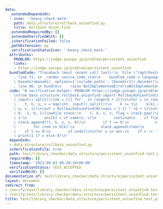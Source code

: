 ```yaml
---
data:
  _extendedDependsOn:
  - icon: ':heavy_check_mark:'
    path: data_structure/rollback_unionfind.py
    title: Rollback Union Find
  _extendedRequiredBy: []
  _extendedVerifiedWith: []
  _isVerificationFailed: false
  _pathExtension: py
  _verificationStatusIcon: ':heavy_check_mark:'
  attributes:
    PROBLEM: https://judge.yosupo.jp/problem/persistent_unionfind
    links:
    - https://judge.yosupo.jp/problem/persistent_unionfind
  bundledCode: "Traceback (most recent call last):\n  File \"/opt/hostedtoolcache/PyPy/3.10.13/x64/lib/pypy3.10/site-packages/onlinejudge_verify/documentation/build.py\"\
    , line 71, in _render_source_code_stat\n    bundled_code = language.bundle(stat.path,\
    \ basedir=basedir, options={'include_paths': [basedir]}).decode()\n  File \"/opt/hostedtoolcache/PyPy/3.10.13/x64/lib/pypy3.10/site-packages/onlinejudge_verify/languages/python.py\"\
    , line 96, in bundle\n    raise NotImplementedError\nNotImplementedError\n"
  code: "# verification-helper: PROBLEM https://judge.yosupo.jp/problem/persistent_unionfind\n\
    \nfrom data_structure.rollback_unionfind import RollbackUnionFind\n\nN, Q = map(int,\
    \ input().split())\nG = [[] for _ in range(Q + 1)]\n\nfor i in range(1, Q + 1):\n\
    \    t, k, u, v = map(int, input().split())\n    k += 1\n    G[k].append((t, i,\
    \ u, v, 1))\n\nuf = RollbackUnionFind(N)\nans = [-1] * (Q + 1)\nstack = [(-1,\
    \ 0, -1, 0, 1)]\nwhile stack:\n    t, k, u, v, flag = stack.pop()\n    if t ==\
    \ 1:\n        ans[k] = uf.same(u, v)\n        continue\n    if flag:\n       \
    \ stack.append((t, k, u, v, 0))\n        if t == 0:\n            uf.merge(u, v)\n\
    \        for item in G[k]:\n            stack.append(item)\n        continue\n\
    \    if t == 0:\n        uf.undo()\n\nfor x in ans:\n    if x != -1:\n       \
    \ print(1 if x else 0)\n"
  dependsOn:
  - data_structure/rollback_unionfind.py
  isVerificationFile: true
  path: test/library_checker/data_structure/persistent_unionfind.test.py
  requiredBy: []
  timestamp: '2023-09-03 00:39:20+09:00'
  verificationStatus: TEST_ACCEPTED
  verifiedWith: []
documentation_of: test/library_checker/data_structure/persistent_unionfind.test.py
layout: document
redirect_from:
- /verify/test/library_checker/data_structure/persistent_unionfind.test.py
- /verify/test/library_checker/data_structure/persistent_unionfind.test.py.html
title: test/library_checker/data_structure/persistent_unionfind.test.py
---
```

